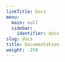 ```yaml
---
linkTitle: Docs
menu:
  main: null
  sidebar:
    identifier: docs
slug: docs
title: Documentation
weight: -250
---
```

